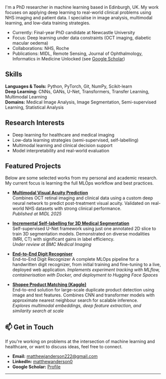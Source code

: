 I'm a PhD researcher in machine learning based in Edinburgh, UK. My work focuses on applying deep learning to real-world clinical problems using NHS imaging and patient data. I specialise in image analysis, multimodal learning, and low-data training strategies.

-  Currently: Final-year PhD candidate at Newcastle University
-  Focus: Deep learning under data constraints (OCT imaging, diabetic macular oedema)
-  Collaborations: NHS, Roche
-  Publications: MIDL, Remote Sensing, Journal of Ophthalmology, Informatics in Medicine Unlocked (see [Google Scholar](https://scholar.google.com/citations?user=3PXeB9wAAAAJ&hl=en))

##  Skills

**Languages & Tools:** Python, PyTorch, Git, NumPy, Scikit-learn  
**Deep Learning:** CNNs, GANs, U-Net, Transformers, Transfer Learning, Multimodal Learning  
**Domains:** Medical Image Analysis, Image Segmentation, Semi-supervised Learning, Statistical Analysis

##  Research Interests

- Deep learning for healthcare and medical imaging
- Low-data learning strategies (semi-supervised, self-labelling)
- Multimodal learning and clinical decision support
- Model interpretability and real-world evaluation

##  Featured Projects

Below are some selected works from my personal and academic research. My current focus is learning the full MLOps workflow and best practices.

- **[Multimodal Visual Acuity Prediction](https://github.com/muanderson/VA_MM_DL)**  
  Combines OCT retinal imaging and clinical data using a custom deep neural network to predict post-treatment visual acuity. Validated on real-world NHS datasets with strong clinical performance.  
  _Published at MIDL 2025_

- **[Incremental Self-labelling for 3D Medical Segmentation](https://github.com/muanderson/Incremental2D-SelfLabel3D)**  
  Self-supervised U-Net framework using just one annotated 2D slice to train 3D segmentation models. Demonstrated on diverse modalities (MRI, CT) with significant gains in label efficiency.  
  _Under review at BMC Medical Imaging_

- **[End-to-End Digit Recogniser](https://github.com/muanderson/Handwritten-digit-recogniser)**  
  End-to-End Digit Recognizer A complete MLOps pipeline for a handwritten digit recognizer, from initial training and fine-tuning to a live, deployed web application.
  _Implements experiment tracking with MLflow, containerisation with Docker, and deployment to Hugging Face Spaces_
  
- **[Shopee Product Matching (Kaggle)](https://github.com/muanderson/shopee-product-matching)**  
  End-to-end solution for large-scale duplicate product detection using image and text features. Combines CNN and transformer models with approximate nearest neighbour search for scalable inference.  
  _Explores multimodal embeddings, deep feature extraction, and similarity search at scale_


## 📫 Get in Touch

If you're working on problems at the intersection of machine learning and healthcare, or want to discuss ideas, feel free to connect.

- **Email:** matthewjanderson222@gmail.com  
- **LinkedIn:** [matthewanderson0](https://www.linkedin.com/in/matthewanderson0)  
- **Google Scholar:** [Profile](https://scholar.google.com/citations?user=3PXeB9wAAAAJ&hl=en)

---

